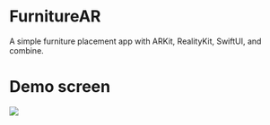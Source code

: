 # FurnitureAR
A simple furniture placement app with ARKit, RealityKit, SwiftUI, and combine.

# Demo screen
![](Furnitures/demo.gif)
